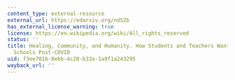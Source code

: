 ```yaml
---
content_type: external-resource
external_url: https://edarxiv.org/nd52b
has_external_license_warning: true
license: https://en.wikipedia.org/wiki/All_rights_reserved
status: ''
title: Healing, Community, and Humanity. How Students and Teachers Want to Reinvent
  Schools Post-COVID
uid: f3ee701b-8ebb-4c20-b33a-1a9f1a243295
wayback_url: ''
---
```

